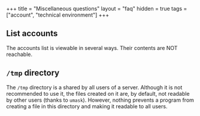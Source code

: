 +++
title = "Miscellaneous questions"
layout = "faq"
hidden = true
tags = ["account", "technical environment"]
+++

## List accounts
The accounts list is viewable in several ways. Their contents are NOT reachable.

## `/tmp` directory

The `/tmp` directory is a shared by all users of a server. Although it is not recommended to use it, the files created on it are, by default, not readable by other users (thanks to `umask`). However, nothing prevents a program from creating a file in this directory and making it readable to all users.
